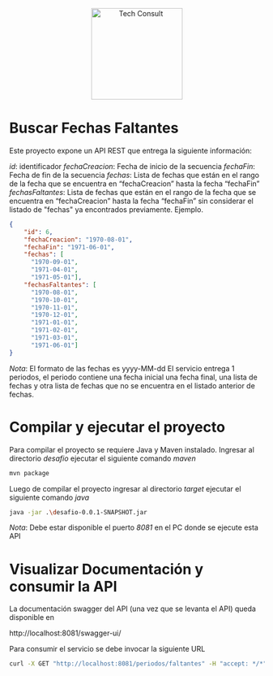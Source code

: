 <p align="center">
  <img src="LogoTC.jpg" width="180" title="Tech Consult">
</p>

# Buscar Fechas Faltantes

Este proyecto expone un API REST que entrega la siguiente información:

*id*: identificador
*fechaCreacion*: Fecha de inicio de la secuencia
*fechaFin*: Fecha de fin de la secuencia
*fechas*: Lista de fechas que están en el rango de la fecha que se encuentra en “fechaCreacion” hasta la fecha “fechaFin”
*fechasFaltantes*: Lista de fechas que están en el rango de la fecha que se encuentra en “fechaCreacion” hasta la fecha “fechaFin” sin considerar el listado de "fechas" ya encontrados previamente.
Ejemplo.
```json
{
    "id": 6,
    "fechaCreacion": "1970-08-01",
    "fechaFin": "1971-06-01",
    "fechas": [     
      "1970-09-01",
	  "1971-04-01",
      "1971-05-01"],
	"fechasFaltantes": [
      "1970-08-01",
      "1970-10-01",
	  "1970-11-01",
	  "1970-12-01",
      "1971-01-01",
	  "1971-02-01",
	  "1971-03-01",
      "1971-06-01"]
}
```
*Nota*:
El formato de las fechas es yyyy-MM-dd
El servicio entrega 1 periodos, el periodo contiene una fecha inicial una fecha final, una lista de fechas y otra lista de fechas que no se encuentra en el listado anterior de fechas.

# Compilar y ejecutar el proyecto

Para compilar el proyecto se requiere Java y Maven instalado.
Ingresar al directorio *desafio* ejecutar el siguiente comando *maven*

```bash
mvn package
```

Luego de compilar el proyecto ingresar al directorio *target* ejecutar el siguiente comando *java*

```bash
java -jar .\desafio-0.0.1-SNAPSHOT.jar
```
*Nota*:
Debe estar disponible el puerto *8081* en el PC donde se ejecute esta API

# Visualizar Documentación y consumir la API

La documentación swagger del API (una vez que se levanta el API) queda disponible en

http://localhost:8081/swagger-ui/

Para consumir el servicio se debe invocar la siguiente URL

```bash
curl -X GET "http://localhost:8081/periodos/faltantes" -H "accept: */*"
```